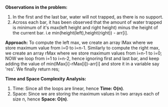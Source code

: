 **Observations in the problem:**
1. In the first and the last bar, water will not trapped, as there is no support.
2. Across each bar, it has been observed that the amount of water trapped is minimum of it's max(left height and right height) minus the height of the current bar. i.e min(height(left),height(right)) - arr[i].

**Approach:**
To compute the left max, we create an array lMax where we store maximum value from i=0 to i=n-1.
Similarly to compute the right max, we create an array rMax where we store maximum values from i=n-1 to i=0;
NOW we loop from i=1 to i=n-2, hence ignoring first and last bar, and keep adding the value of min(lMax[i]-rMax[i])-arr[i] and store it in a variable say 'res'.
We finally return res;

**Time and Space Complexity Analysis:**
1. Time: Since all the loops are linear,
hence **Time: O(n)**.
2. Space: Since we are storing the maximum values in two arrays each of size n,
hence **Space: O(n)**.


